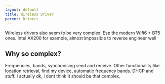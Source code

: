 ```yaml
---
layout: default
title: Wireless Driver
parent: Drivers
---
```

Wireless drivers also seem to be very complex. Esp the modern Wifi6 + BT5 ones. Intel AX200 for example, almost impossible to reverse engineer well

## Why so complex?
Frequencies, bands, synchonising send and receive. Other functionality like location retrieval, find my device, automatic frequency bands. DHCP and stuff.
I actually dk, I dont think it should be that complex.
